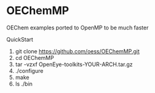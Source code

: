OEChemMP
========

OEChem examples ported to OpenMP to be much faster

QuickStart

1. git clone https://github.com/oess/OEChemMP.git 
2. cd OEChemMP
3. tar -vzxf OpenEye-toolkits-YOUR-ARCH.tar.gz 
4. ./configure
5. make
6. ls ./bin
